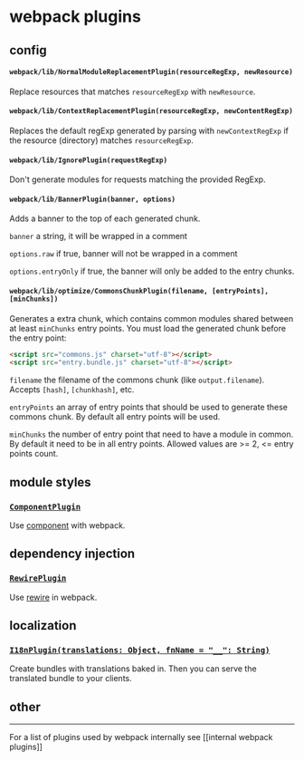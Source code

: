 # webpack plugins

## config

#### `webpack/lib/NormalModuleReplacementPlugin(resourceRegExp, newResource)`

Replace resources that matches `resourceRegExp` with `newResource`.

#### `webpack/lib/ContextReplacementPlugin(resourceRegExp, newContentRegExp)`

Replaces the default regExp generated by parsing with `newContextRegExp` if the resource (directory) matches `resourceRegExp`.

#### `webpack/lib/IgnorePlugin(requestRegExp)`

Don't generate modules for requests matching the provided RegExp.

#### `webpack/lib/BannerPlugin(banner, options)`

Adds a banner to the top of each generated chunk.

`banner` a string, it will be wrapped in a comment

`options.raw` if true, banner will not be wrapped in a comment

`options.entryOnly` if true, the banner will only be added to the entry chunks.

#### `webpack/lib/optimize/CommonsChunkPlugin(filename, [entryPoints], [minChunks])`

Generates a extra chunk, which contains common modules shared between at least `minChunks` entry points. You must load the generated chunk before the entry point:

``` html
<script src="commons.js" charset="utf-8"></script>
<script src="entry.bundle.js" charset="utf-8"></script>
```

`filename` the filename of the commons chunk (like `output.filename`). Accepts `[hash]`, `[chunkhash]`, etc.

`entryPoints` an array of entry points that should be used to generate these commons chunk. By default all entry points will be used.

`minChunks` the number of entry point that need to have a module in common. By default it need to be in all entry points. Allowed values are >= 2, <= entry points count.

## module styles

### [`ComponentPlugin`](https://github.com/webpack/component-webpack-plugin)

Use [component](https://github.com/component/component) with webpack.

## dependency injection

### [`RewirePlugin`](https://github.com/jhnns/rewire-webpack)

Use [rewire](https://github.com/jhnns/rewire) in webpack.

## localization

### [`I18nPlugin(translations: Object, fnName = "__": String)`](https://github.com/webpack/i18n-webpack-plugin)

Create bundles with translations baked in. Then you can serve the translated bundle to your clients.

## other

---

For a list of plugins used by webpack internally see [[internal webpack plugins]]